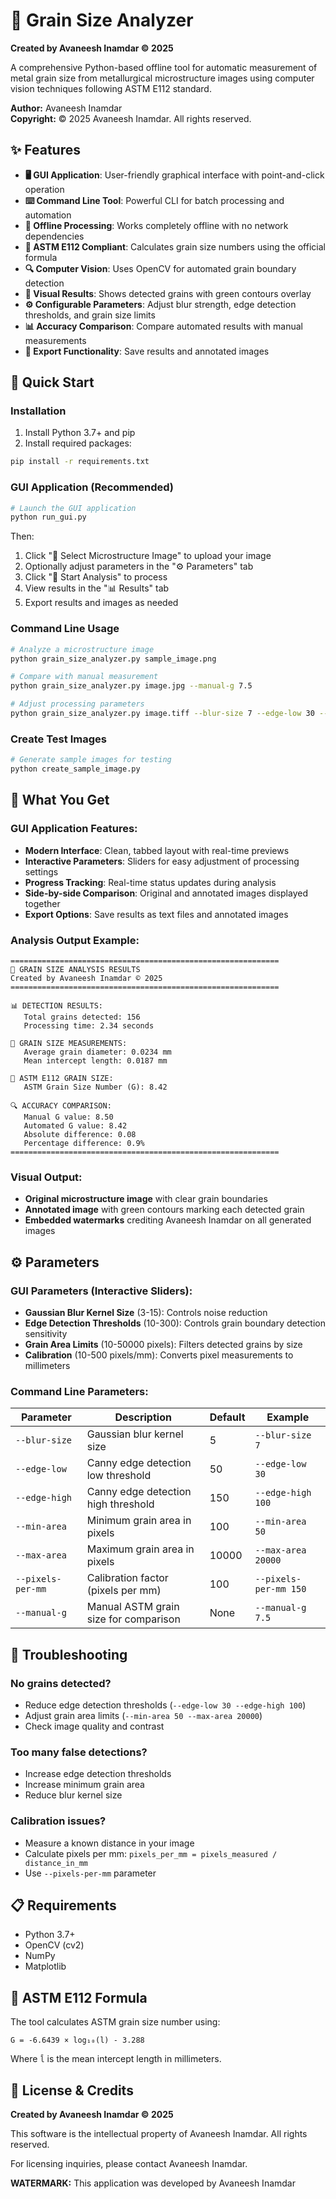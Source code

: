 # 🔬 Grain Size Analyzer

**Created by Avaneesh Inamdar © 2025**

A comprehensive Python-based offline tool for automatic measurement of metal grain size from metallurgical microstructure images using computer vision techniques following ASTM E112 standard.

**Author:** Avaneesh Inamdar  
**Copyright:** © 2025 Avaneesh Inamdar. All rights reserved.

## ✨ Features

- **🖥️ GUI Application**: User-friendly graphical interface with point-and-click operation
- **⌨️ Command Line Tool**: Powerful CLI for batch processing and automation
- **📴 Offline Processing**: Works completely offline with no network dependencies
- **📏 ASTM E112 Compliant**: Calculates grain size numbers using the official formula
- **🔍 Computer Vision**: Uses OpenCV for automated grain boundary detection
- **🎨 Visual Results**: Shows detected grains with green contours overlay
- **⚙️ Configurable Parameters**: Adjust blur strength, edge detection thresholds, and grain size limits
- **📊 Accuracy Comparison**: Compare automated results with manual measurements
- **💾 Export Functionality**: Save results and annotated images

## 🚀 Quick Start

### Installation

1. Install Python 3.7+ and pip
2. Install required packages:
```bash
pip install -r requirements.txt
```

### GUI Application (Recommended)

```bash
# Launch the GUI application
python run_gui.py
```

Then:
1. Click "📂 Select Microstructure Image" to upload your image
2. Optionally adjust parameters in the "⚙️ Parameters" tab
3. Click "🚀 Start Analysis" to process
4. View results in the "📊 Results" tab
5. Export results and images as needed

### Command Line Usage

```bash
# Analyze a microstructure image
python grain_size_analyzer.py sample_image.png

# Compare with manual measurement
python grain_size_analyzer.py image.jpg --manual-g 7.5

# Adjust processing parameters
python grain_size_analyzer.py image.tiff --blur-size 7 --edge-low 30 --edge-high 100
```

### Create Test Images

```bash
# Generate sample images for testing
python create_sample_image.py
```

## 🎯 What You Get

### GUI Application Features:
- **Modern Interface**: Clean, tabbed layout with real-time previews
- **Interactive Parameters**: Sliders for easy adjustment of processing settings
- **Progress Tracking**: Real-time status updates during analysis
- **Side-by-side Comparison**: Original and annotated images displayed together
- **Export Options**: Save results as text files and annotated images

### Analysis Output Example:

```
============================================================
🔬 GRAIN SIZE ANALYSIS RESULTS
Created by Avaneesh Inamdar © 2025
============================================================

📊 DETECTION RESULTS:
   Total grains detected: 156
   Processing time: 2.34 seconds

📏 GRAIN SIZE MEASUREMENTS:
   Average grain diameter: 0.0234 mm
   Mean intercept length: 0.0187 mm

🎯 ASTM E112 GRAIN SIZE:
   ASTM Grain Size Number (G): 8.42

🔍 ACCURACY COMPARISON:
   Manual G value: 8.50
   Automated G value: 8.42
   Absolute difference: 0.08
   Percentage difference: 0.9%
============================================================
```

### Visual Output:
- **Original microstructure image** with clear grain boundaries
- **Annotated image** with green contours marking each detected grain
- **Embedded watermarks** crediting Avaneesh Inamdar on all generated images

## ⚙️ Parameters

### GUI Parameters (Interactive Sliders):
- **Gaussian Blur Kernel Size** (3-15): Controls noise reduction
- **Edge Detection Thresholds** (10-300): Controls grain boundary detection sensitivity
- **Grain Area Limits** (10-50000 pixels): Filters detected grains by size
- **Calibration** (10-500 pixels/mm): Converts pixel measurements to millimeters

### Command Line Parameters:

| Parameter | Description | Default | Example |
|-----------|-------------|---------|---------|
| `--blur-size` | Gaussian blur kernel size | 5 | `--blur-size 7` |
| `--edge-low` | Canny edge detection low threshold | 50 | `--edge-low 30` |
| `--edge-high` | Canny edge detection high threshold | 150 | `--edge-high 100` |
| `--min-area` | Minimum grain area in pixels | 100 | `--min-area 50` |
| `--max-area` | Maximum grain area in pixels | 10000 | `--max-area 20000` |
| `--pixels-per-mm` | Calibration factor (pixels per mm) | 100 | `--pixels-per-mm 150` |
| `--manual-g` | Manual ASTM grain size for comparison | None | `--manual-g 7.5` |

## 🔧 Troubleshooting

### No grains detected?
- Reduce edge detection thresholds (`--edge-low 30 --edge-high 100`)
- Adjust grain area limits (`--min-area 50 --max-area 20000`)
- Check image quality and contrast

### Too many false detections?
- Increase edge detection thresholds
- Increase minimum grain area
- Reduce blur kernel size

### Calibration issues?
- Measure a known distance in your image
- Calculate pixels per mm: `pixels_per_mm = pixels_measured / distance_in_mm`
- Use `--pixels-per-mm` parameter

## 📋 Requirements

- Python 3.7+
- OpenCV (cv2)
- NumPy
- Matplotlib

## 🧪 ASTM E112 Formula

The tool calculates ASTM grain size number using:

```
G = -6.6439 × log₁₀(l̄) - 3.288
```

Where `l̄` is the mean intercept length in millimeters.

## 📝 License & Credits

**Created by Avaneesh Inamdar © 2025**

This software is the intellectual property of Avaneesh Inamdar. All rights reserved.

For licensing inquiries, please contact Avaneesh Inamdar.


**WATERMARK:** This application was developed by Avaneesh Inamdar
